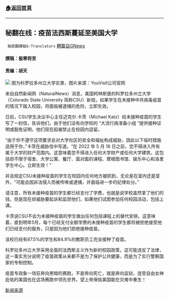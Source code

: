 ###  [:house:返回首頁](https://github.com/ourhimalayas/txt)
---


## 秘翻在线：疫苗法西斯蔓延至美国大学
` 秘密翻譯組G-Translators` [轉載自GNews](https://gnews.org/zh-hans/1591198/)

#### 撰稿：极寒将至 

#### 责编：胡天
![](https://assets.gnews.org/wp-content/uploads/2021/10/image-235.png)
图为科罗拉多州立大学实景，图片来源：YouVisit公司官网

来自自然新闻网（NaturalNews）消息，美国柯林斯堡的科罗拉多州立大学（Colorado State University 简称CSU）新规，如果学生在未接种中共病毒疫苗的情况下踏入校园，将面临被逮捕的危险，立即生效。

日前，CSU学生决议中心主任迈克尔.卡茨（Michael Katz）给未接种疫苗的学生写了一封信，告诉他们，由于他们没有向学校的 “大流行病准备小组 “提供接种证明或豁免证明，他们现在起被禁止在校园内逗留。

“由于你不遵守这项要求会对大学社区的安全和福祉构成威胁，因此以下临时措施适用于你，”卡茨在威胁信中写道。“在 2022 年 5 月 16 日之前，您不得进入所有属于大学的财产范围内。这意味着您不得进入任何大学财产或任何大学建筑，这包括但不限于宿舍、大学公寓、餐厅、面对面的课程、摩根图书馆、娱乐中心和洛里学生中心。立即生效！”

并且规定CSU未接种疫苗的学生在校园内任何地方被抓到，无论是在室内还是室外，“可能会因非法侵入而被传唤或逮捕，并面临进一步的纪律处分。”

请注意，所有未接种疫苗的学生都已经支付了学费，也就是说学校虽然拿了他们的钱，但是现在却威胁要起诉和监禁他们，如果他们试图参加任何校园活动，包括上课。

卡茨说CSU不会为未接种疫苗的学生做出任何包括课程上的替代安排。这意味着，直到明年5月，每个已经支付全额学费的未接种疫苗的学生都将被拒绝接受他们已经支付的服务，只是因为他们拒绝接种疫苗。

该校已经有87.5%的学生和84.9%的教职员工完全接种了疫苗。

科罗拉多州立大学采用全面的法西斯主义作为新的校园政策，这可能违反了法律，这一事实充分说明了疫苗政策从来都不是为了保护公共健康，而是为了实行警察国家的专制控制。

疫苗专政象一场狂奔向黑暗的赛跑，不是奔向死亡，就是奔向监狱，连受自由女神庇佑的美国也在这场赛跑中领先世界。望上帝保佑美国能在灾难中重生！

[新闻来源](https://www.naturalnews.com/2021-10-12-fascism-colorado-university-threatens-unvaccinated-students-arrest.html)
